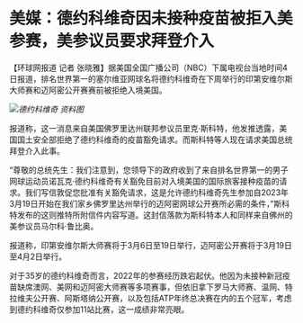 # 美媒：德约科维奇因未接种疫苗被拒入美参赛，美参议员要求拜登介入

【环球网报道 记者
张晓雅】据美国全国广播公司（NBC）下属电视台当地时间4日报道，排名世界第一的塞尔维亚网球名将德约科维奇在下周举行的印第安维尔斯大师赛和迈阿密公开赛赛前被拒绝入境美国。

![](https://inews.gtimg.com/om_bt/OJ9wbC7icNg16paU9eTZvGw41quzKZjtHLDCzS-zLtWbQAA/1000)_德约科维奇 资料图_

报道称，这一消息来自美国佛罗里达州联邦参议员里克·斯科特，他发推透露，美国国土安全部拒绝了德约科维奇的疫苗豁免请求。而斯科特等人现在请求美国总统拜登介入此事。

“尊敬的总统先生：我们注意到，您领导下的政府收到了来自排名世界第一的男子网球运动员诺瓦克·德约科维奇有关豁免目前对入境美国的国际旅客接种疫苗的请求。我们写信敦促您批准有关豁免请求，这是允许德约科维奇先生参加自2023年3月19日开始在我们家乡佛罗里达州举行的迈阿密网球公开赛所必需的条件，”斯科特发布的这则推特所附信件内容写道。这封信落款为斯科特本人和同样来自佛州的美参议员马尔科·鲁比奥。

报道称，印第安维尔斯大师赛将于3月6日至19日举行，迈阿密公开赛将于3月19日至4月2日举行。

对于35岁的德约科维奇而言，2022年的参赛经历跌宕起伏。他因为未接种新冠疫苗缺席澳网、美网和迈阿密大师赛等多项赛事，但依旧拿下罗马大师赛、温网、特拉维夫公开赛、阿斯塔纳公开赛，以及包括ATP年终总决赛在内的五个冠军，考虑到德约科维奇仅参加11站比赛，这一成绩非常亮眼。

